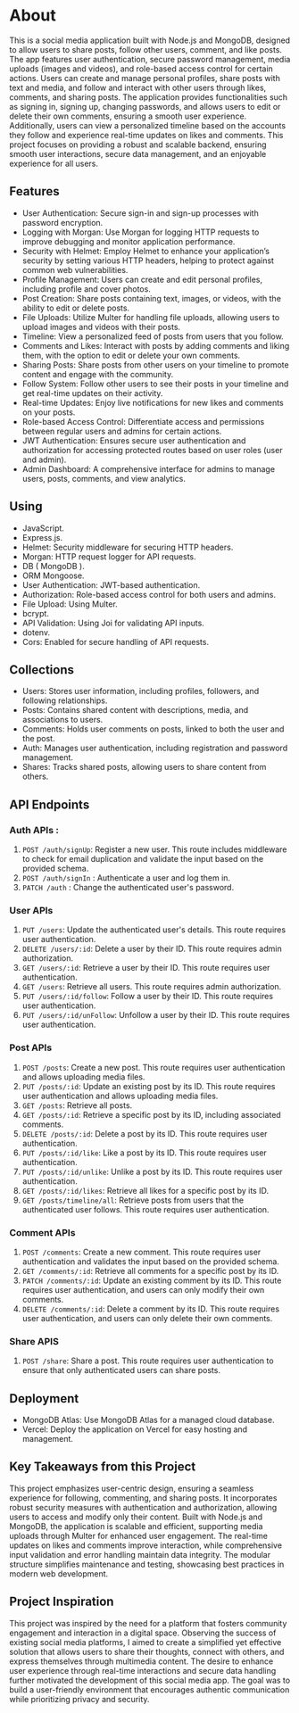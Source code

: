 # About 

This is a social media application built with Node.js and MongoDB, designed to allow users to share posts, follow other users, comment, and like posts. The app features user authentication, secure password management, media uploads (images and videos), and role-based access control for certain actions. Users can create and manage personal profiles, share posts with text and media, and follow and interact with other users through likes, comments, and sharing posts. The application provides functionalities such as signing in, signing up, changing passwords, and allows users to edit or delete their own comments, ensuring a smooth user experience. Additionally, users can view a personalized timeline based on the accounts they follow and experience real-time updates on likes and comments. This project focuses on providing a robust and scalable backend, ensuring smooth user interactions, secure data management, and an enjoyable experience for all users.


## Features

 * User Authentication: Secure sign-in and sign-up processes with password encryption.
 * Logging with Morgan: Use Morgan for logging HTTP requests to improve debugging and monitor application performance.
 * Security with Helmet: Employ Helmet to enhance your application’s security by setting various HTTP headers, helping to protect against common web vulnerabilities.
 * Profile Management: Users can create and edit personal profiles, including profile and cover photos.
 * Post Creation: Share posts containing text, images, or videos, with the ability to edit or delete posts.
 * File Uploads: Utilize Multer for handling file uploads, allowing users to upload images and videos with their posts.
 * Timeline: View a personalized feed of posts from users that you follow.
 * Comments and Likes: Interact with posts by adding comments and liking them, with the option to edit or delete your own comments.
 * Sharing Posts: Share posts from other users on your timeline to promote content and engage with the community.
 * Follow System: Follow other users to see their posts in your timeline and get real-time updates on their activity.
 * Real-time Updates: Enjoy live notifications for new likes and comments on your posts.
 * Role-based Access Control: Differentiate access and permissions between regular users and admins for certain actions.
 * JWT Authentication: Ensures secure user authentication and authorization for accessing protected routes based on user roles (user and admin).
 * Admin Dashboard: A comprehensive interface for admins to manage users, posts, comments, and view analytics.

 
## Using  

 * JavaScript.
 * Express.js.
 * Helmet: Security middleware for securing HTTP headers.
 * Morgan: HTTP request logger for API requests.
 * DB ( MongoDB ).
 * ORM Mongoose.
 * User Authentication: JWT-based authentication.
 * Authorization: Role-based access control for both users and admins.
 * File Upload: Using Multer.
 * bcrypt.
 * API Validation: Using Joi for validating API inputs.
 * dotenv.
 * Cors: Enabled for secure handling of API requests.

## Collections

* Users: Stores user information, including profiles, followers, and following relationships.
* Posts: Contains shared content with descriptions, media, and associations to users.
* Comments: Holds user comments on posts, linked to both the user and the post.
* Auth: Manages user authentication, including registration and password management.
* Shares: Tracks shared posts, allowing users to share content from others.

## API Endpoints
### Auth APIs : 

1. `POST /auth/signUp`: Register a new user. This route includes middleware to check for email duplication and validate the input based on the provided schema.
2. `POST /auth/signIn` : Authenticate a user and log them in.
3. `PATCH /auth` : Change the authenticated user's password.

### User APIs

1. `PUT /users`: Update the authenticated user's details. This route requires user authentication.
2. `DELETE /users/:id`: Delete a user by their ID. This route requires admin authorization.
3. `GET /users/:id`: Retrieve a user by their ID. This route requires user authentication.
4. `GET /users`: Retrieve all users. This route requires admin authorization.
5. `PUT /users/:id/follow`: Follow a user by their ID. This route requires user authentication.
6. `PUT /users/:id/unFollow`: Unfollow a user by their ID. This route requires user authentication.

### Post APIs

1. `POST /posts`: Create a new post. This route requires user authentication and allows uploading media files.
2. `PUT /posts/:id`: Update an existing post by its ID. This route requires user authentication and allows uploading media files.
3. `GET /posts`: Retrieve all posts.
4. `GET /posts/:id`: Retrieve a specific post by its ID, including associated comments.
5. `DELETE /posts/:id`: Delete a post by its ID. This route requires user authentication.
6. `PUT /posts/:id/like`: Like a post by its ID. This route requires user authentication.
7. `PUT /posts/:id/unlike`: Unlike a post by its ID. This route requires user authentication.
8. `GET /posts/:id/likes`: Retrieve all likes for a specific post by its ID.
9. `GET /posts/timeline/all`: Retrieve posts from users that the authenticated user follows. This route requires user authentication.

### Comment APIs

1. `POST /comments`: Create a new comment. This route requires user authentication and validates the input based on the provided schema.
2. `GET /comments/:id`: Retrieve all comments for a specific post by its ID.
3. `PATCH /comments/:id`: Update an existing comment by its ID. This route requires user authentication, and users can only modify their own comments.
4. `DELETE /comments/:id`: Delete a comment by its ID. This route requires user authentication, and users can only delete their own comments.


### Share APIS

1. `POST /share`: Share a post. This route requires user authentication to ensure that only authenticated users can share posts.


## Deployment

* MongoDB Atlas: Use MongoDB Atlas for a managed cloud database.
* Vercel: Deploy the application on Vercel for easy hosting and management.

## Key Takeaways from this Project

This project emphasizes user-centric design, ensuring a seamless experience for following, commenting, and sharing posts. It incorporates robust security measures with authentication and authorization, allowing users to access and modify only their content. Built with Node.js and MongoDB, the application is scalable and efficient, supporting media uploads through Multer for enhanced user engagement. The real-time updates on likes and comments improve interaction, while comprehensive input validation and error handling maintain data integrity. The modular structure simplifies maintenance and testing, showcasing best practices in modern web development.

## Project Inspiration

This project was inspired by the need for a platform that fosters community engagement and interaction in a digital space. Observing the success of existing social media platforms, I aimed to create a simplified yet effective solution that allows users to share their thoughts, connect with others, and express themselves through multimedia content. The desire to enhance user experience through real-time interactions and secure data handling further motivated the development of this social media app. The goal was to build a user-friendly environment that encourages authentic communication while prioritizing privacy and security.



